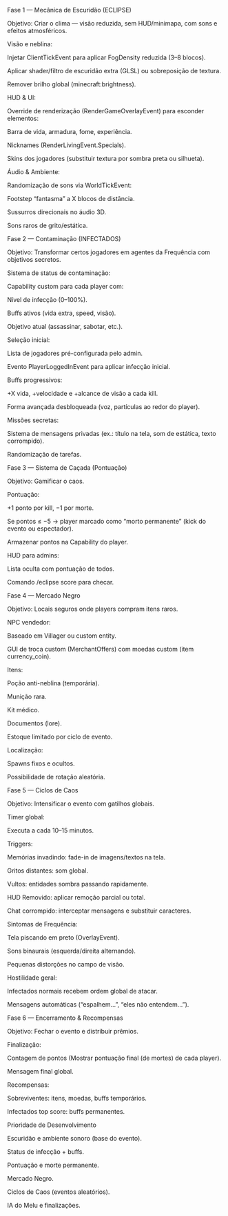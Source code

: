Fase 1 — Mecânica de Escuridão (ECLIPSE)

Objetivo: Criar o clima — visão reduzida, sem HUD/minimapa, com sons e efeitos atmosféricos.

Visão e neblina:

Injetar ClientTickEvent para aplicar FogDensity reduzida (3–8 blocos).

Aplicar shader/filtro de escuridão extra (GLSL) ou sobreposição de textura.

Remover brilho global (minecraft:brightness).

HUD & UI:

Override de renderização (RenderGameOverlayEvent) para esconder elementos:

Barra de vida, armadura, fome, experiência.

Nicknames (RenderLivingEvent.Specials).

Skins dos jogadores (substituir textura por sombra preta ou silhueta).

Áudio & Ambiente:

Randomização de sons via WorldTickEvent:

Footstep “fantasma” a X blocos de distância.

Sussurros direcionais no áudio 3D.

Sons raros de grito/estática.

Fase 2 — Contaminação (INFECTADOS)

Objetivo: Transformar certos jogadores em agentes da Frequência com objetivos secretos.

Sistema de status de contaminação:

Capability custom para cada player com:

Nível de infecção (0–100%).

Buffs ativos (vida extra, speed, visão).

Objetivo atual (assassinar, sabotar, etc.).

Seleção inicial:

Lista de jogadores pré-configurada pelo admin.

Evento PlayerLoggedInEvent para aplicar infecção inicial.

Buffs progressivos:

+X vida, +velocidade e +alcance de visão a cada kill.

Forma avançada desbloqueada (voz, partículas ao redor do player).

Missões secretas:

Sistema de mensagens privadas (ex.: título na tela, som de estática, texto corrompido).

Randomização de tarefas.

Fase 3 — Sistema de Caçada (Pontuação)

Objetivo: Gamificar o caos.

Pontuação:

+1 ponto por kill, −1 por morte.

Se pontos ≤ −5 → player marcado como “morto permanente” (kick do evento ou espectador).

Armazenar pontos na Capability do player.

HUD para admins:

Lista oculta com pontuação de todos.

Comando /eclipse score <player> para checar.

Fase 4 — Mercado Negro

Objetivo: Locais seguros onde players compram itens raros.

NPC vendedor:

Baseado em Villager ou custom entity.

GUI de troca custom (MerchantOffers) com moedas custom (item currency_coin).

Itens:

Poção anti-neblina (temporária).

Munição rara.

Kit médico.

Documentos (lore).

Estoque limitado por ciclo de evento.

Localização:

Spawns fixos e ocultos.

Possibilidade de rotação aleatória.

Fase 5 — Ciclos de Caos

Objetivo: Intensificar o evento com gatilhos globais.

Timer global:

Executa a cada 10–15 minutos.

Triggers:

Memórias invadindo: fade-in de imagens/textos na tela.

Gritos distantes: som global.

Vultos: entidades sombra passando rapidamente.

HUD Removido: aplicar remoção parcial ou total.

Chat corrompido: interceptar mensagens e substituir caracteres.

Sintomas de Frequência:

Tela piscando em preto (OverlayEvent).

Sons binaurais (esquerda/direita alternando).

Pequenas distorções no campo de visão.

Hostilidade geral:

Infectados normais recebem ordem global de atacar.

Mensagens automáticas (“espalhem…”, “eles não entendem…”).

Fase 6 — Encerramento & Recompensas

Objetivo: Fechar o evento e distribuir prêmios.

Finalização:

Contagem de pontos (Mostrar pontuação final (de mortes) de cada player).

Mensagem final global.

Recompensas:

Sobreviventes: itens, moedas, buffs temporários.

Infectados top score: buffs permanentes.

Prioridade de Desenvolvimento

Escuridão e ambiente sonoro (base do evento).

Status de infecção + buffs.

Pontuação e morte permanente.

Mercado Negro.

Ciclos de Caos (eventos aleatórios).

IA do Melu e finalizações.